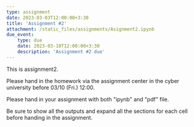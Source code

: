 ```yaml
---
type: assignment
date: 2023-03-03T12:00:00+3:30
title: 'Assignment #2'
attachment: /static_files/assignments/Asignment2.ipynb
due_event: 
    type: due
    date: 2023-03-10T12:00:00+3:30
    description: 'Assignment #2 due'
---
```

This is assignment2.

Please hand in the homework via the assignment center in the cyber university before 03/10 (Fri.) 12:00.

Please hand in your assignment with both "ipynb" and "pdf" file.

Be sure to show all the outputs and expand all the sections for each cell before handing in the assignment.
